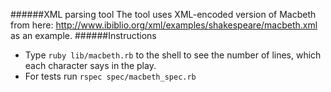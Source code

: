 ######XML parsing tool
The tool uses XML-encoded version of Macbeth from here:  http://www.ibiblio.org/xml/examples/shakespeare/macbeth.xml as an example.
######Instructions
* Type `ruby lib/macbeth.rb` to the shell to see the number of lines, which each character says in the play.
* For tests run `rspec spec/macbeth_spec.rb`
